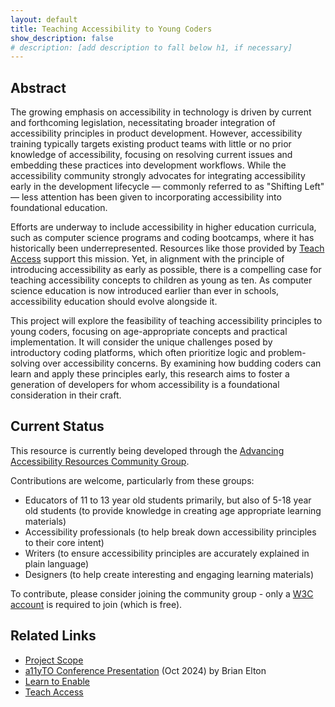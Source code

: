 ```yaml
---
layout: default
title: Teaching Accessibility to Young Coders
show_description: false
# description: [add description to fall below h1, if necessary]
---
```



## Abstract
The growing emphasis on accessibility in technology is driven by current and forthcoming legislation, necessitating broader integration of accessibility principles in product development. However, accessibility training typically targets existing product teams with little or no prior knowledge of accessibility, focusing on resolving current issues and embedding these practices into development workflows. While the accessibility community strongly advocates for integrating accessibility early in the development lifecycle — commonly referred to as "Shifting Left" — less attention has been given to incorporating accessibility into foundational education.

Efforts are underway to include accessibility in higher education curricula, such as computer science programs and coding bootcamps, where it has historically been underrepresented. Resources like those provided by [Teach Access](https://teachaccess.org/) support this mission. Yet, in alignment with the principle of introducing accessibility as early as possible, there is a compelling case for teaching accessibility concepts to children as young as ten. As computer science education is now introduced earlier than ever in schools, accessibility education should evolve alongside it.

This project will explore the feasibility of teaching accessibility principles to young coders, focusing on age-appropriate concepts and practical implementation. It will consider the unique challenges posed by introductory coding platforms, which often prioritize logic and problem-solving over accessibility concerns. By examining how budding coders can learn and apply these principles early, this research aims to foster a generation of developers for whom accessibility is a foundational consideration in their craft.

## Current Status
This resource is currently being developed through the [Advancing Accessibility Resources Community Group](https://www.w3.org/community/adva11yresources/). 

Contributions are welcome, particularly from these groups:
* Educators of 11 to 13 year old students primarily, but also of 5-18 year old students (to provide knowledge in creating age appropriate learning materials)
* Accessibility professionals (to help break down accessibility principles to their core intent)
* Writers (to ensure accessibility principles are accurately explained in plain language)
* Designers (to help create interesting and engaging learning materials)

To contribute, please consider joining the community group - only a [W3C account](https://www.w3.org/account/request/) is required to join (which is free).

## Related Links

* [Project Scope](./scope.md)
* [a11yTO Conference Presentation](a11yTO_Conference_Presentation.md) (Oct 2024) by Brian Elton
* [Learn to Enable](https://www.learntoenable.co.uk/)
* [Teach Access](https://teachaccess.org/) 
